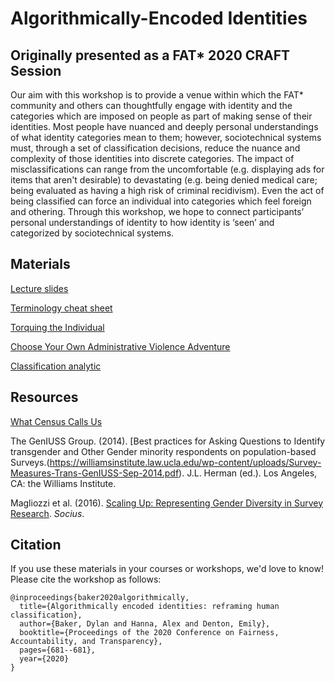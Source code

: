 # Algorithmically-Encoded Identities
## Originally presented as a FAT* 2020 CRAFT Session

Our aim with this workshop is to provide a venue within which the FAT* community and others can thoughtfully engage with identity and the categories which are imposed on people as part of making sense of their identities. Most people have nuanced and deeply personal understandings of what identity categories mean to them; however, sociotechnical systems must, through a set of classification decisions, reduce the nuance and complexity of those identities into discrete categories. The impact of misclassifications can range from the uncomfortable (e.g. displaying ads for items that aren't desirable) to devastating (e.g. being denied medical care; being evaluated as having a high risk of criminal recidivism). Even the act of being classified can force an individual into categories which feel foreign and othering. Through this workshop, we hope to connect participants’ personal understandings of identity to how identity is ‘seen’ and categorized by sociotechnical systems.

## Materials
[Lecture slides](https://github.com/alexhanna/algo-identity/blob/master/Lecture.pdf)

[Terminology cheat sheet](https://github.com/alexhanna/algo-identity/blob/master/Cheat_sheet.pdf)

[Torquing the Individual](https://docs.google.com/document/d/1vWSUcXFgJiYwXjO-dyUTF4DkjQyN7zyyC0z-roibnCY/edit)

[Choose Your Own Administrative Violence Adventure](https://alex-hanna.com/choose-your-own-administrative-violence-adventure.html) 

[Classification analytic](https://bit.ly/classification-analytic)

## Resources

[What Census Calls Us](https://www.pewresearch.org/interactives/what-census-calls-us/)

The GenIUSS Group. (2014). [Best practices for Asking Questions to Identify transgender and Other Gender minority respondents on population-based Surveys.(https://williamsinstitute.law.ucla.edu/wp-content/uploads/Survey-Measures-Trans-GenIUSS-Sep-2014.pdf). J.L. Herman (ed.). Los Angeles, CA: the Williams Institute.

Magliozzi et al. (2016). [Scaling Up: Representing Gender Diversity in Survey Research](https://journals.sagepub.com/doi/pdf/10.1177/2378023116664352). *Socius*.


## Citation

If you use these materials in your courses or workshops, we'd love to know! Please cite the workshop as follows:

```
@inproceedings{baker2020algorithmically,
  title={Algorithmically encoded identities: reframing human classification},
  author={Baker, Dylan and Hanna, Alex and Denton, Emily},
  booktitle={Proceedings of the 2020 Conference on Fairness, Accountability, and Transparency},
  pages={681--681},
  year={2020}
}
```
